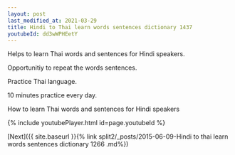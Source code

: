 ```yaml
---
layout: post
last_modified_at: 2021-03-29
title: Hindi to Thai learn words sentences dictionary 1437 
youtubeId: dd3wWPHEetY
---
```

 
 
Helps to learn Thai words and sentences for Hindi speakers.

Opportunitiy to repeat the words sentences. 

Practice Thai language. 
 
10 minutes practice every day. 
 
How to learn Thai words and sentences for Hindi speakers 
 
{% include youtubePlayer.html id=page.youtubeId %}
 
 
[Next]({{ site.baseurl }}{% link  split2/_posts/2015-06-09-Hindi to thai learn words sentences dictionary 1266 .md%})
 
